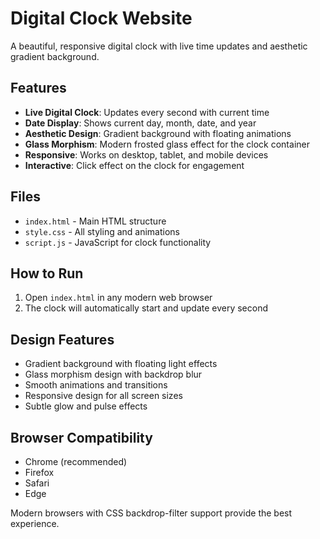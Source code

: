 # Digital Clock Website

A beautiful, responsive digital clock with live time updates and aesthetic gradient background.

## Features

- **Live Digital Clock**: Updates every second with current time
- **Date Display**: Shows current day, month, date, and year
- **Aesthetic Design**: Gradient background with floating animations
- **Glass Morphism**: Modern frosted glass effect for the clock container
- **Responsive**: Works on desktop, tablet, and mobile devices
- **Interactive**: Click effect on the clock for engagement

## Files

- `index.html` - Main HTML structure
- `style.css` - All styling and animations
- `script.js` - JavaScript for clock functionality

## How to Run

1. Open `index.html` in any modern web browser
2. The clock will automatically start and update every second

## Design Features

- Gradient background with floating light effects
- Glass morphism design with backdrop blur
- Smooth animations and transitions
- Responsive design for all screen sizes
- Subtle glow and pulse effects

## Browser Compatibility

- Chrome (recommended)
- Firefox
- Safari
- Edge

Modern browsers with CSS backdrop-filter support provide the best experience.
